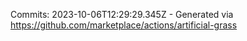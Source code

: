 Commits: 2023-10-06T12:29:29.345Z - Generated via https://github.com/marketplace/actions/artificial-grass
<br>
